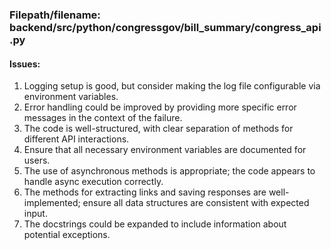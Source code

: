 ### Filepath/filename: backend/src/python/congressgov/bill_summary/congress_api.py
#### Issues:
1. Logging setup is good, but consider making the log file configurable via environment variables.
2. Error handling could be improved by providing more specific error messages in the context of the failure.
3. The code is well-structured, with clear separation of methods for different API interactions.
4. Ensure that all necessary environment variables are documented for users.
5. The use of asynchronous methods is appropriate; the code appears to handle async execution correctly.
6. The methods for extracting links and saving responses are well-implemented; ensure all data structures are consistent with expected input.
7. The docstrings could be expanded to include information about potential exceptions.
